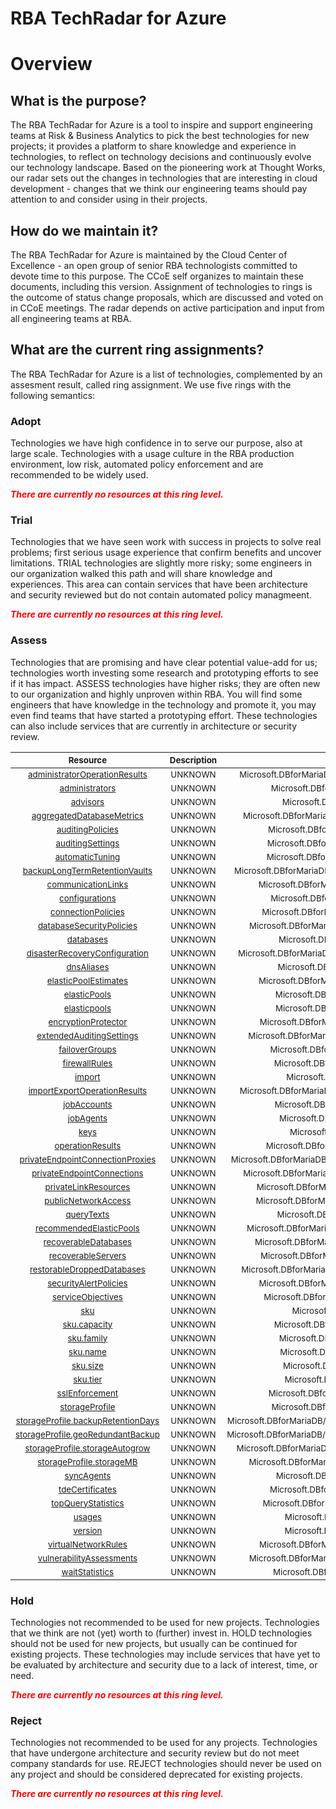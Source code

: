 
RBA TechRadar for Azure
=======================

# Overview

## What is the purpose?


The RBA TechRadar for Azure is a tool to inspire and support engineering teams at Risk & Business Analytics to pick the best technologies for new projects; it provides a platform to share knowledge and experience in technologies, to reflect on technology decisions and continuously evolve our technology landscape.  Based on the pioneering work at Thought Works, our radar sets out the changes in technologies that are interesting in cloud development - changes that we think our engineering teams should pay attention to and consider using in their projects.
## How do we maintain it?


The RBA TechRadar for Azure is maintained by the Cloud Center of Excellence - an open group of senior RBA technologists committed to devote time to this purpose.  The CCoE self organizes to maintain these documents, including this version.  Assignment of technologies to rings is the outcome of status change proposals, which are discussed and voted on in CCoE meetings.  The radar depends on active participation and input from all engineering teams at RBA.
## What are the current ring assignments?


The RBA TechRadar for Azure is a list of technologies, complemented by an assesment result, called ring assignment.  We use five rings with the following semantics:
### Adopt


Technologies we have high confidence in to serve our purpose, also at large scale.  Technologies with a usage culture in the RBA production environment, low risk, automated policy enforcement and are recommended to be widely used.  
  
***<font color="red"> There are currently no resources at this ring level. </font>***
### Trial


Technologies that we have seen work with success in projects to solve real problems;  first serious usage experience that confirm benefits and uncover limitations.  TRIAL technologies are slightly more risky; some engineers in our organization walked this path and will share knowledge and experiences.  This area can contain services that have been architecture and security reviewed but do not contain automated policy managmeent.  
  
***<font color="red"> There are currently no resources at this ring level. </font>***
### Assess


Technologies that are promising and have clear potential value-add for us; technologies worth investing some research and prototyping efforts to see if it has impact.  ASSESS technologies have higher risks;  they are often new to our organization and highly unproven within RBA.  You will find some engineers that have knowledge in the technology and promote it, you may even find teams that have started a prototyping effort.  These technologies can also include services that are currently in architecture or security review.  

|<sub>Resource</sub>|<sub>Description</sub>|<sub>Path</sub>|<sub>Status</sub>|
| :---: | :---: | :---: | :---: |
|<sub>[administratorOperationResults](https://github.com/openrba/python-azure-techradar/tree/master/Microsoft.DBforMariaDB/servers/administratorOperationResults)</sub>|<sub>UNKNOWN</sub>|<sub>Microsoft.DBforMariaDB/servers/administratorOperationResults</sub>|<sub>ASSESS</sub>|
|<sub>[administrators](https://github.com/openrba/python-azure-techradar/tree/master/Microsoft.DBforMariaDB/servers/administrators)</sub>|<sub>UNKNOWN</sub>|<sub>Microsoft.DBforMariaDB/servers/administrators</sub>|<sub>ASSESS</sub>|
|<sub>[advisors](https://github.com/openrba/python-azure-techradar/tree/master/Microsoft.DBforMariaDB/servers/advisors)</sub>|<sub>UNKNOWN</sub>|<sub>Microsoft.DBforMariaDB/servers/advisors</sub>|<sub>ASSESS</sub>|
|<sub>[aggregatedDatabaseMetrics](https://github.com/openrba/python-azure-techradar/tree/master/Microsoft.DBforMariaDB/servers/aggregatedDatabaseMetrics)</sub>|<sub>UNKNOWN</sub>|<sub>Microsoft.DBforMariaDB/servers/aggregatedDatabaseMetrics</sub>|<sub>ASSESS</sub>|
|<sub>[auditingPolicies](https://github.com/openrba/python-azure-techradar/tree/master/Microsoft.DBforMariaDB/servers/auditingPolicies)</sub>|<sub>UNKNOWN</sub>|<sub>Microsoft.DBforMariaDB/servers/auditingPolicies</sub>|<sub>ASSESS</sub>|
|<sub>[auditingSettings](https://github.com/openrba/python-azure-techradar/tree/master/Microsoft.DBforMariaDB/servers/auditingSettings)</sub>|<sub>UNKNOWN</sub>|<sub>Microsoft.DBforMariaDB/servers/auditingSettings</sub>|<sub>ASSESS</sub>|
|<sub>[automaticTuning](https://github.com/openrba/python-azure-techradar/tree/master/Microsoft.DBforMariaDB/servers/automaticTuning)</sub>|<sub>UNKNOWN</sub>|<sub>Microsoft.DBforMariaDB/servers/automaticTuning</sub>|<sub>ASSESS</sub>|
|<sub>[backupLongTermRetentionVaults](https://github.com/openrba/python-azure-techradar/tree/master/Microsoft.DBforMariaDB/servers/backupLongTermRetentionVaults)</sub>|<sub>UNKNOWN</sub>|<sub>Microsoft.DBforMariaDB/servers/backupLongTermRetentionVaults</sub>|<sub>ASSESS</sub>|
|<sub>[communicationLinks](https://github.com/openrba/python-azure-techradar/tree/master/Microsoft.DBforMariaDB/servers/communicationLinks)</sub>|<sub>UNKNOWN</sub>|<sub>Microsoft.DBforMariaDB/servers/communicationLinks</sub>|<sub>ASSESS</sub>|
|<sub>[configurations](https://github.com/openrba/python-azure-techradar/tree/master/Microsoft.DBforMariaDB/servers/configurations)</sub>|<sub>UNKNOWN</sub>|<sub>Microsoft.DBforMariaDB/servers/configurations</sub>|<sub>ASSESS</sub>|
|<sub>[connectionPolicies](https://github.com/openrba/python-azure-techradar/tree/master/Microsoft.DBforMariaDB/servers/connectionPolicies)</sub>|<sub>UNKNOWN</sub>|<sub>Microsoft.DBforMariaDB/servers/connectionPolicies</sub>|<sub>ASSESS</sub>|
|<sub>[databaseSecurityPolicies](https://github.com/openrba/python-azure-techradar/tree/master/Microsoft.DBforMariaDB/servers/databaseSecurityPolicies)</sub>|<sub>UNKNOWN</sub>|<sub>Microsoft.DBforMariaDB/servers/databaseSecurityPolicies</sub>|<sub>ASSESS</sub>|
|<sub>[databases](https://github.com/openrba/python-azure-techradar/tree/master/Microsoft.DBforMariaDB/servers/databases)</sub>|<sub>UNKNOWN</sub>|<sub>Microsoft.DBforMariaDB/servers/databases</sub>|<sub>ASSESS</sub>|
|<sub>[disasterRecoveryConfiguration](https://github.com/openrba/python-azure-techradar/tree/master/Microsoft.DBforMariaDB/servers/disasterRecoveryConfiguration)</sub>|<sub>UNKNOWN</sub>|<sub>Microsoft.DBforMariaDB/servers/disasterRecoveryConfiguration</sub>|<sub>ASSESS</sub>|
|<sub>[dnsAliases](https://github.com/openrba/python-azure-techradar/tree/master/Microsoft.DBforMariaDB/servers/dnsAliases)</sub>|<sub>UNKNOWN</sub>|<sub>Microsoft.DBforMariaDB/servers/dnsAliases</sub>|<sub>ASSESS</sub>|
|<sub>[elasticPoolEstimates](https://github.com/openrba/python-azure-techradar/tree/master/Microsoft.DBforMariaDB/servers/elasticPoolEstimates)</sub>|<sub>UNKNOWN</sub>|<sub>Microsoft.DBforMariaDB/servers/elasticPoolEstimates</sub>|<sub>ASSESS</sub>|
|<sub>[elasticPools](https://github.com/openrba/python-azure-techradar/tree/master/Microsoft.DBforMariaDB/servers/elasticPools)</sub>|<sub>UNKNOWN</sub>|<sub>Microsoft.DBforMariaDB/servers/elasticPools</sub>|<sub>ASSESS</sub>|
|<sub>[elasticpools](https://github.com/openrba/python-azure-techradar/tree/master/Microsoft.DBforMariaDB/servers/elasticpools)</sub>|<sub>UNKNOWN</sub>|<sub>Microsoft.DBforMariaDB/servers/elasticpools</sub>|<sub>ASSESS</sub>|
|<sub>[encryptionProtector](https://github.com/openrba/python-azure-techradar/tree/master/Microsoft.DBforMariaDB/servers/encryptionProtector)</sub>|<sub>UNKNOWN</sub>|<sub>Microsoft.DBforMariaDB/servers/encryptionProtector</sub>|<sub>ASSESS</sub>|
|<sub>[extendedAuditingSettings](https://github.com/openrba/python-azure-techradar/tree/master/Microsoft.DBforMariaDB/servers/extendedAuditingSettings)</sub>|<sub>UNKNOWN</sub>|<sub>Microsoft.DBforMariaDB/servers/extendedAuditingSettings</sub>|<sub>ASSESS</sub>|
|<sub>[failoverGroups](https://github.com/openrba/python-azure-techradar/tree/master/Microsoft.DBforMariaDB/servers/failoverGroups)</sub>|<sub>UNKNOWN</sub>|<sub>Microsoft.DBforMariaDB/servers/failoverGroups</sub>|<sub>ASSESS</sub>|
|<sub>[firewallRules](https://github.com/openrba/python-azure-techradar/tree/master/Microsoft.DBforMariaDB/servers/firewallRules)</sub>|<sub>UNKNOWN</sub>|<sub>Microsoft.DBforMariaDB/servers/firewallRules</sub>|<sub>ASSESS</sub>|
|<sub>[import](https://github.com/openrba/python-azure-techradar/tree/master/Microsoft.DBforMariaDB/servers/import)</sub>|<sub>UNKNOWN</sub>|<sub>Microsoft.DBforMariaDB/servers/import</sub>|<sub>ASSESS</sub>|
|<sub>[importExportOperationResults](https://github.com/openrba/python-azure-techradar/tree/master/Microsoft.DBforMariaDB/servers/importExportOperationResults)</sub>|<sub>UNKNOWN</sub>|<sub>Microsoft.DBforMariaDB/servers/importExportOperationResults</sub>|<sub>ASSESS</sub>|
|<sub>[jobAccounts](https://github.com/openrba/python-azure-techradar/tree/master/Microsoft.DBforMariaDB/servers/jobAccounts)</sub>|<sub>UNKNOWN</sub>|<sub>Microsoft.DBforMariaDB/servers/jobAccounts</sub>|<sub>ASSESS</sub>|
|<sub>[jobAgents](https://github.com/openrba/python-azure-techradar/tree/master/Microsoft.DBforMariaDB/servers/jobAgents)</sub>|<sub>UNKNOWN</sub>|<sub>Microsoft.DBforMariaDB/servers/jobAgents</sub>|<sub>ASSESS</sub>|
|<sub>[keys](https://github.com/openrba/python-azure-techradar/tree/master/Microsoft.DBforMariaDB/servers/keys)</sub>|<sub>UNKNOWN</sub>|<sub>Microsoft.DBforMariaDB/servers/keys</sub>|<sub>ASSESS</sub>|
|<sub>[operationResults](https://github.com/openrba/python-azure-techradar/tree/master/Microsoft.DBforMariaDB/servers/operationResults)</sub>|<sub>UNKNOWN</sub>|<sub>Microsoft.DBforMariaDB/servers/operationResults</sub>|<sub>ASSESS</sub>|
|<sub>[privateEndpointConnectionProxies](https://github.com/openrba/python-azure-techradar/tree/master/Microsoft.DBforMariaDB/servers/privateEndpointConnectionProxies)</sub>|<sub>UNKNOWN</sub>|<sub>Microsoft.DBforMariaDB/servers/privateEndpointConnectionProxies</sub>|<sub>ASSESS</sub>|
|<sub>[privateEndpointConnections](https://github.com/openrba/python-azure-techradar/tree/master/Microsoft.DBforMariaDB/servers/privateEndpointConnections)</sub>|<sub>UNKNOWN</sub>|<sub>Microsoft.DBforMariaDB/servers/privateEndpointConnections</sub>|<sub>ASSESS</sub>|
|<sub>[privateLinkResources](https://github.com/openrba/python-azure-techradar/tree/master/Microsoft.DBforMariaDB/servers/privateLinkResources)</sub>|<sub>UNKNOWN</sub>|<sub>Microsoft.DBforMariaDB/servers/privateLinkResources</sub>|<sub>ASSESS</sub>|
|<sub>[publicNetworkAccess](https://github.com/openrba/python-azure-techradar/tree/master/Microsoft.DBforMariaDB/servers/publicNetworkAccess)</sub>|<sub>UNKNOWN</sub>|<sub>Microsoft.DBforMariaDB/servers/publicNetworkAccess</sub>|<sub>ASSESS</sub>|
|<sub>[queryTexts](https://github.com/openrba/python-azure-techradar/tree/master/Microsoft.DBforMariaDB/servers/queryTexts)</sub>|<sub>UNKNOWN</sub>|<sub>Microsoft.DBforMariaDB/servers/queryTexts</sub>|<sub>ASSESS</sub>|
|<sub>[recommendedElasticPools](https://github.com/openrba/python-azure-techradar/tree/master/Microsoft.DBforMariaDB/servers/recommendedElasticPools)</sub>|<sub>UNKNOWN</sub>|<sub>Microsoft.DBforMariaDB/servers/recommendedElasticPools</sub>|<sub>ASSESS</sub>|
|<sub>[recoverableDatabases](https://github.com/openrba/python-azure-techradar/tree/master/Microsoft.DBforMariaDB/servers/recoverableDatabases)</sub>|<sub>UNKNOWN</sub>|<sub>Microsoft.DBforMariaDB/servers/recoverableDatabases</sub>|<sub>ASSESS</sub>|
|<sub>[recoverableServers](https://github.com/openrba/python-azure-techradar/tree/master/Microsoft.DBforMariaDB/servers/recoverableServers)</sub>|<sub>UNKNOWN</sub>|<sub>Microsoft.DBforMariaDB/servers/recoverableServers</sub>|<sub>ASSESS</sub>|
|<sub>[restorableDroppedDatabases](https://github.com/openrba/python-azure-techradar/tree/master/Microsoft.DBforMariaDB/servers/restorableDroppedDatabases)</sub>|<sub>UNKNOWN</sub>|<sub>Microsoft.DBforMariaDB/servers/restorableDroppedDatabases</sub>|<sub>ASSESS</sub>|
|<sub>[securityAlertPolicies](https://github.com/openrba/python-azure-techradar/tree/master/Microsoft.DBforMariaDB/servers/securityAlertPolicies)</sub>|<sub>UNKNOWN</sub>|<sub>Microsoft.DBforMariaDB/servers/securityAlertPolicies</sub>|<sub>ASSESS</sub>|
|<sub>[serviceObjectives](https://github.com/openrba/python-azure-techradar/tree/master/Microsoft.DBforMariaDB/servers/serviceObjectives)</sub>|<sub>UNKNOWN</sub>|<sub>Microsoft.DBforMariaDB/servers/serviceObjectives</sub>|<sub>ASSESS</sub>|
|<sub>[sku](https://github.com/openrba/python-azure-techradar/tree/master/Microsoft.DBforMariaDB/servers/sku)</sub>|<sub>UNKNOWN</sub>|<sub>Microsoft.DBforMariaDB/servers/sku</sub>|<sub>ASSESS</sub>|
|<sub>[sku.capacity](https://github.com/openrba/python-azure-techradar/tree/master/Microsoft.DBforMariaDB/servers/sku.capacity)</sub>|<sub>UNKNOWN</sub>|<sub>Microsoft.DBforMariaDB/servers/sku.capacity</sub>|<sub>ASSESS</sub>|
|<sub>[sku.family](https://github.com/openrba/python-azure-techradar/tree/master/Microsoft.DBforMariaDB/servers/sku.family)</sub>|<sub>UNKNOWN</sub>|<sub>Microsoft.DBforMariaDB/servers/sku.family</sub>|<sub>ASSESS</sub>|
|<sub>[sku.name](https://github.com/openrba/python-azure-techradar/tree/master/Microsoft.DBforMariaDB/servers/sku.name)</sub>|<sub>UNKNOWN</sub>|<sub>Microsoft.DBforMariaDB/servers/sku.name</sub>|<sub>ASSESS</sub>|
|<sub>[sku.size](https://github.com/openrba/python-azure-techradar/tree/master/Microsoft.DBforMariaDB/servers/sku.size)</sub>|<sub>UNKNOWN</sub>|<sub>Microsoft.DBforMariaDB/servers/sku.size</sub>|<sub>ASSESS</sub>|
|<sub>[sku.tier](https://github.com/openrba/python-azure-techradar/tree/master/Microsoft.DBforMariaDB/servers/sku.tier)</sub>|<sub>UNKNOWN</sub>|<sub>Microsoft.DBforMariaDB/servers/sku.tier</sub>|<sub>ASSESS</sub>|
|<sub>[sslEnforcement](https://github.com/openrba/python-azure-techradar/tree/master/Microsoft.DBforMariaDB/servers/sslEnforcement)</sub>|<sub>UNKNOWN</sub>|<sub>Microsoft.DBforMariaDB/servers/sslEnforcement</sub>|<sub>ASSESS</sub>|
|<sub>[storageProfile](https://github.com/openrba/python-azure-techradar/tree/master/Microsoft.DBforMariaDB/servers/storageProfile)</sub>|<sub>UNKNOWN</sub>|<sub>Microsoft.DBforMariaDB/servers/storageProfile</sub>|<sub>ASSESS</sub>|
|<sub>[storageProfile.backupRetentionDays](https://github.com/openrba/python-azure-techradar/tree/master/Microsoft.DBforMariaDB/servers/storageProfile.backupRetentionDays)</sub>|<sub>UNKNOWN</sub>|<sub>Microsoft.DBforMariaDB/servers/storageProfile.backupRetentionDays</sub>|<sub>ASSESS</sub>|
|<sub>[storageProfile.geoRedundantBackup](https://github.com/openrba/python-azure-techradar/tree/master/Microsoft.DBforMariaDB/servers/storageProfile.geoRedundantBackup)</sub>|<sub>UNKNOWN</sub>|<sub>Microsoft.DBforMariaDB/servers/storageProfile.geoRedundantBackup</sub>|<sub>ASSESS</sub>|
|<sub>[storageProfile.storageAutogrow](https://github.com/openrba/python-azure-techradar/tree/master/Microsoft.DBforMariaDB/servers/storageProfile.storageAutogrow)</sub>|<sub>UNKNOWN</sub>|<sub>Microsoft.DBforMariaDB/servers/storageProfile.storageAutogrow</sub>|<sub>ASSESS</sub>|
|<sub>[storageProfile.storageMB](https://github.com/openrba/python-azure-techradar/tree/master/Microsoft.DBforMariaDB/servers/storageProfile.storageMB)</sub>|<sub>UNKNOWN</sub>|<sub>Microsoft.DBforMariaDB/servers/storageProfile.storageMB</sub>|<sub>ASSESS</sub>|
|<sub>[syncAgents](https://github.com/openrba/python-azure-techradar/tree/master/Microsoft.DBforMariaDB/servers/syncAgents)</sub>|<sub>UNKNOWN</sub>|<sub>Microsoft.DBforMariaDB/servers/syncAgents</sub>|<sub>ASSESS</sub>|
|<sub>[tdeCertificates](https://github.com/openrba/python-azure-techradar/tree/master/Microsoft.DBforMariaDB/servers/tdeCertificates)</sub>|<sub>UNKNOWN</sub>|<sub>Microsoft.DBforMariaDB/servers/tdeCertificates</sub>|<sub>ASSESS</sub>|
|<sub>[topQueryStatistics](https://github.com/openrba/python-azure-techradar/tree/master/Microsoft.DBforMariaDB/servers/topQueryStatistics)</sub>|<sub>UNKNOWN</sub>|<sub>Microsoft.DBforMariaDB/servers/topQueryStatistics</sub>|<sub>ASSESS</sub>|
|<sub>[usages](https://github.com/openrba/python-azure-techradar/tree/master/Microsoft.DBforMariaDB/servers/usages)</sub>|<sub>UNKNOWN</sub>|<sub>Microsoft.DBforMariaDB/servers/usages</sub>|<sub>ASSESS</sub>|
|<sub>[version](https://github.com/openrba/python-azure-techradar/tree/master/Microsoft.DBforMariaDB/servers/version)</sub>|<sub>UNKNOWN</sub>|<sub>Microsoft.DBforMariaDB/servers/version</sub>|<sub>ASSESS</sub>|
|<sub>[virtualNetworkRules](https://github.com/openrba/python-azure-techradar/tree/master/Microsoft.DBforMariaDB/servers/virtualNetworkRules)</sub>|<sub>UNKNOWN</sub>|<sub>Microsoft.DBforMariaDB/servers/virtualNetworkRules</sub>|<sub>ASSESS</sub>|
|<sub>[vulnerabilityAssessments](https://github.com/openrba/python-azure-techradar/tree/master/Microsoft.DBforMariaDB/servers/vulnerabilityAssessments)</sub>|<sub>UNKNOWN</sub>|<sub>Microsoft.DBforMariaDB/servers/vulnerabilityAssessments</sub>|<sub>ASSESS</sub>|
|<sub>[waitStatistics](https://github.com/openrba/python-azure-techradar/tree/master/Microsoft.DBforMariaDB/servers/waitStatistics)</sub>|<sub>UNKNOWN</sub>|<sub>Microsoft.DBforMariaDB/servers/waitStatistics</sub>|<sub>ASSESS</sub>|

### Hold


Technologies not recommended to be used for new projects. Technologies that we think are not (yet) worth to (further) invest in.  HOLD technologies should not be used for new projects, but usually can be continued for existing projects.  These technologies may include services that have yet to be evaluated by architecture and security due to a lack of interest, time, or need.  
  
***<font color="red"> There are currently no resources at this ring level. </font>***
### Reject


Technologies not recommended to be used for any projects. Technologies that have undergone architecture and security review but do not meet company standards for use.  REJECT technologies should never be used on any project and should be considered deprecated for existing projects.  
  
***<font color="red"> There are currently no resources at this ring level. </font>***